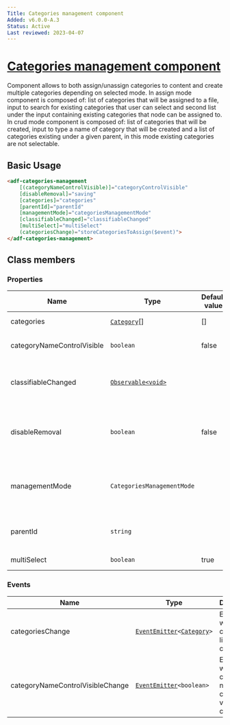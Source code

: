 ```yaml
---
Title: Categories management component
Added: v6.0.0-A.3
Status: Active
Last reviewed: 2023-04-07
---
```


# [Categories management component](../../../lib/content-services/src/lib/category/categories-management/categories-management.component.ts "Defined in categories-management.component.ts")

Component allows to both assign/unassign categories to content and create multiple categories depending on selected mode. In assign mode component is composed of: list of categories that will be assigned to a file, input to search for existing categories that user can select and second list under the input containing existing categories that node can be assigned to. In crud mode component is composed of: list of categories that will be created, input to type a name of category that will be created and a list of categories existing under a given parent, in this mode existing categories are not selectable.

## Basic Usage

```html
<adf-categories-management
    [(categoryNameControlVisible)]="categoryControlVisible"
    [disableRemoval]="saving"
    [categories]="categories"
    [parentId]="parentId"
    [managementMode]="categoriesManagementMode"
    [classifiableChanged]="classifiableChanged"
    [multiSelect]="multiSelect"
    (categoriesChange)="storeCategoriesToAssign($event)">
</adf-categories-management>
```

## Class members

### Properties

| Name | Type | Default value | Description |
| ---- | ---- | ------------- | ----------- |
| categories | [`Category`](https://github.com/Alfresco/alfresco-js-api/blob/develop/src/api/content-rest-api/docs/Category.md)[] | [] | List of categories to assign/create. |
| categoryNameControlVisible | `boolean` | false | Determines if category name control is visible. |
| classifiableChanged | [`Observable<void>`](https://rxjs.dev/guide/observable) | | (optional) Observable emitting when `classifiable` aspect changes for a given node. |
| disableRemoval | `boolean` | false | Determines if categories assigned/created can be unassigned/removed from the list. |
| managementMode | `CategoriesManagementMode` | | Management mode determines if component works in assign/unassign mode or create mode. |
| parentId | `string` | | (optional) ID of a parent category that new categories will be created under. |
| multiSelect | `boolean` | true | (optional) Toggles multiselect mode. |

### Events

| Name | Type | Description |
| ---- | ---- | ----------- |
| categoriesChange | [`EventEmitter`](https://angular.io/api/core/EventEmitter)`<`[`Category`](https://github.com/Alfresco/alfresco-js-api/blob/develop/src/api/content-rest-api/docs/Category.md)`>` | Emitted when categories list changes. |
| categoryNameControlVisibleChange | [`EventEmitter`](https://angular.io/api/core/EventEmitter)`<boolean>` | Emitted when category name control visibility changes. |
